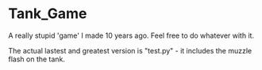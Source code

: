 # Tank_Game
A really stupid 'game' I made 10 years ago. Feel free to do whatever with it.

The actual lastest and greatest version is "test.py" - it includes the muzzle flash on the tank.
